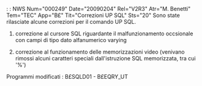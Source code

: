  :  : NWS Num="000249" Date="20090204" Rel="V2R3" Atr="M. Benetti" Tem="TEC" App="B£" Tit="Correzioni UP SQL" Sts="20"
Sono state rilasciate alcune correzioni per il comando UP SQL.

1. correzione al cursore SQL riguardante il malfunzionamento occsionale con campi di tipo dato
alfanumerico varying

2. correzione al funzionamento delle memorizzazioni video (venivano rimossi alcuni caratteri
   speciali dall'istruzione SQL memorizzata, tra cui '%')

Programmi modificati : 
B£SQLD01 - B£EQRY_UT
